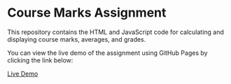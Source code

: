 # Course Marks Assignment

This repository contains the HTML and JavaScript code for calculating and displaying course marks, averages, and grades.

You can view the live demo of the assignment using GitHub Pages by clicking the link below:

[Live Demo](https://supandeepkaur.github.io/Supandeep-kaur.github.io/)
